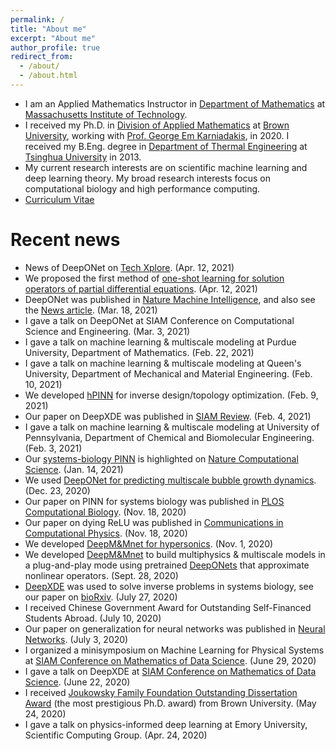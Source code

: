 ```yaml
---
permalink: /
title: "About me"
excerpt: "About me"
author_profile: true
redirect_from: 
  - /about/
  - /about.html
---
```


- I am an Applied Mathematics Instructor in [Department of Mathematics](https://math.mit.edu/) at [Massachusetts Institute of Technology](https://www.mit.edu/).
- I received my Ph.D. in [Division of Applied Mathematics](https://www.brown.edu/academics/applied-mathematics) at [Brown University](https://www.brown.edu/), working with [Prof. George Em Karniadakis](https://www.brown.edu/research/projects/crunch/george-karniadakis), in 2020. I received my B.Eng. degree in [Department of Thermal Engineering](http://www.te.tsinghua.edu.cn/publish/teen/index.html) at [Tsinghua University](http://www.tsinghua.edu.cn) in 2013.
- My current research interests are on scientific machine learning and deep learning theory. My broad research interests focus on computational biology and high performance computing.
- [Curriculum Vitae](http://lululxvi.github.io/files/CV.pdf)

<!---
Upcoming talks
======
-->

Recent news
===========

- News of DeepONet on [Tech Xplore](https://techxplore.com/news/2021-04-deeponet-deep-neural-network-based-approximate.html). (Apr. 12, 2021)
- We proposed the first method of [one-shot learning for solution operators of partial differential equations](https://arxiv.org/abs/2104.05512). (Apr. 12, 2021)
- DeepONet was published in [Nature Machine Intelligence](https://doi.org/10.1038/s42256-021-00302-5), and also see the [News article](https://doi.org/10.1038/s42256-021-00318-x). (Mar. 18, 2021)
- I gave a talk on DeepONet at SIAM Conference on Computational Science and Engineering. (Mar. 3, 2021)
- I gave a talk on machine learning & multiscale modeling at Purdue University, Department of Mathematics. (Feb. 22, 2021)
- I gave a talk on machine learning & multiscale modeling at Queen's University, Department of Mechanical and Material Engineering. (Feb. 10, 2021)
- We developed [hPINN](https://arxiv.org/abs/2102.04626) for inverse design/topology optimization. (Feb. 9, 2021)
- Our paper on DeepXDE was published in [SIAM Review](https://doi.org/10.1137/19M1274067). (Feb. 4, 2021)
- I gave a talk on machine learning & multiscale modeling at University of Pennsylvania, Department of Chemical and Biomolecular Engineering. (Feb. 3, 2021)
- Our [systems-biology PINN](https://doi.org/10.1371/journal.pcbi.1007575) is highlighted on [Nature Computational Science](https://doi.org/10.1038/s43588-020-00020-9). (Jan. 14, 2021)
- We used [DeepONet for predicting multiscale bubble growth dynamics](https://arxiv.org/abs/2012.12816). (Dec. 23, 2020)
- Our paper on PINN for systems biology was published in [PLOS Computational Biology](https://doi.org/10.1371/journal.pcbi.1007575). (Nov. 18, 2020)
- Our paper on dying ReLU was published in [Communications in Computational Physics](https://doi.org/10.4208/cicp.OA-2020-0165). (Nov. 18, 2020)
- We developed [DeepM&Mnet for hypersonics](https://arxiv.org/abs/2011.03349). (Nov. 1, 2020)
- We developed [DeepM&Mnet](https://arxiv.org/abs/2009.12935) to build multiphysics & multiscale models in a plug-and-play mode using pretrained [DeepONets](https://arxiv.org/abs/1910.03193) that approximate nonlinear operators. (Sept. 28, 2020)
- [DeepXDE](https://github.com/lululxvi/deepxde) was used to solve inverse problems in systems biology, see our paper on [bioRxiv](https://doi.org/10.1101/865063). (July 27, 2020)
- I received Chinese Government Award for Outstanding Self-Financed Students Abroad. (July 10, 2020)
- Our paper on generalization for neural networks was published in [Neural Networks](https://www.sciencedirect.com/science/article/abs/pii/S0893608020302392). (July 3, 2020)
- I organized a minisymposium on Machine Learning for Physical Systems at [SIAM Conference on Mathematics of Data Science](https://www.siam.org/conferences/cm/conference/mds20). (June 29, 2020)
- I gave a talk on DeepXDE at [SIAM Conference on Mathematics of Data Science](https://www.siam.org/conferences/cm/conference/mds20). (June 22, 2020)
- I received [Joukowsky Family Foundation Outstanding Dissertation Award](https://www.brown.edu/academics/gradschool/about/newsletter/leaders-their-fields-four-students-selected-2020-joukowsky-prizes) (the most prestigious Ph.D. award) from Brown University. (May 24, 2020)
- I gave a talk on physics-informed deep learning at Emory University, Scientific Computing Group. (Apr. 24, 2020)

<!--
- I received [David Gottlieb Memorial Award](https://www.brown.edu/academics/applied-mathematics/graduate-program/awards) from the Division of Applied Mathematics, Brown University. (Apr. 1, 2020)
- [Brown News](https://www.brown.edu/news/2020-03-27/indentation): Machine learning improves non-destructive materials testing. (Mar. 27, 2020)
- I gave a [talk](https://www.youtube.com/watch?v=Wfgr1pMA9fY&list=PL1e3Jic2_DwwJQ528agJYMEpA0oMaDSA9&index=13) on DeepXDE at [AAAI Spring Symposium on Combining Artificial Intelligence and Machine Learning with Physical Sciences](https://sites.google.com/view/aaai-mlps). (Mar. 24, 2020)
- Paper about multi-fidelity neural networks for inverse indentation problems published in [PNAS](https://www.pnas.org/content/117/13/7052.short). (Mar. 16, 2020)
- [NTU News](http://news.ntu.edu.sg/news/Pages/NR2020_Mar17.aspx): ​Machine learning technique sharpens prediction of material's mechanical properties. (Mar. 16, 2020)
- [MIT News](http://news.mit.edu/2020/deep-learning-mechanical-property-metallic-0316): Deep learning for mechanical property evaluation. (Mar. 16, 2020)
- I gave a talk on Scientific Machine Learning at Lawrence Berkeley National Laboratory, Computing Sciences. (Mar. 9, 2020)
- [SIAM News article](https://sinews.siam.org/Details-Page/in-silico-medicine-advances-the-development-of-sickle-cell-disease-therapies) highlights our work on sickle cell disease. (Mar. 2, 2020)
- I gave a talk on Scientific Machine Learning at Lawrence Livermore National Laboratory. (Feb. 19, 2020)
- I gave a talk on Scientific Machine Learning at Worcester Polytechnic Institute, Mathematical Sciences Department. (Feb. 13, 2020)
- I gave a talk on Scientific Machine Learning at Oak Ridge National Laboratory. (Jan. 27, 2020)
- I gave a talk on Scientific Machine Learning at Argonne National Laboratory, Mathematics and Computer Science Division. (Jan. 21, 2020)
- I gave a talk on [DeepONet](https://arxiv.org/abs/1910.03193) at [JMM](http://jointmathematicsmeetings.org/meetings/national/jmm2020/2245_program_wednesday.html). (Jan. 15, 2020)
- I gave a talk on [DeepXDE](https://arxiv.org/abs/1907.04502) at [Physics Informed Machine Learning Workshop](http://www.cvent.com/events/3rd-physics-informed-machine-learning/event-summary-f98f0383e62f4bc4a68c663f7b08d22d.aspx). (Jan. 14, 2020)
- [DeepXDE](https://arxiv.org/abs/1907.04502) was presented at NeurIPS workshop on [Machine Learning and the Physical Sciences](https://ml4physicalsciences.github.io/). (Dec. 14, 2019)
- [DeepXDE](https://github.com/lululxvi/deepxde) was used to solve inverse problems in nano-optics and metamaterials, see our paper on [arXiv](https://arxiv.org/abs/1912.01085). (Dec. 2, 2019)
- I gave a talk on Scientific Machine Learning at University of Pittsburgh, Department of Mechanical Engineering and Materials Science. (Nov. 21, 2019)
- I gave a talk on Scientific Machine Learning at University of North Carolina at Charlotte, Department of Mathematics and Statistics. (Nov. 18, 2019)
- News on [Brown Daily Herald](http://www.browndailyherald.com/2019/10/30/university-researchers-develop-computer-model-design-drugs-sickle-cell/). (Oct. 30, 2019)
- Paper about [DeepONets](https://arxiv.org/abs/1910.03193) to learn operators was uploaded to arXiv. (Oct. 8, 2019)
- News on [Brown News](https://www.brown.edu/news/2019-08-22/sicklecell) and [eHealthNews.eu](http://www.ehealthnews.eu/research/5923-computer-model-could-help-test-new-sickle-cell-drugs). (Aug. 22, 2019)
- [Our model to gauge efficacy of new treatments for sickle cell disease](https://advances.sciencemag.org/content/5/8/eaax3905) was published on *Science Advances*. (Aug. 21, 2019)
- [Paper of DeepXDE](https://arxiv.org/abs/1907.04502) was uploaded to arXiv. (July 10, 2019)
- The first stable version of [DeepXDE](https://github.com/lululxvi/deepxde) (a deep learning library for solving differential equations) was released. (June 12, 2019)
- [Paper about the generalization error in deep learning](https://arxiv.org/abs/1905.11427) was uploaded to arXiv. (May 27, 2019)
- [Paper about the dying ReLU problem](https://arxiv.org/abs/1903.06733) was uploaded to arXiv. (Mar. 15, 2019)
- I gave a talk on [collapse of deep and narrow neural nets](https://icerm.brown.edu/video_archive/?play=1812) in [ICERM Scientific Machine Learning](https://icerm.brown.edu/events/ht19-1-sml/#workshopoverview). (Jan. 28 -- 30, 2019)
-->
